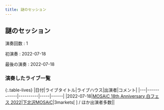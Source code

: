 ```yaml
---
title: 謎のセッション
---
```

## 謎のセッション

演奏回数
: 1

初演奏
: 2022-07-18

最後の演奏
: 2022-07-18

### 演奏したライブ一覧

{:.table-lives}
|日付|ライブタイトル|ライブハウス|出演者|コメント|
|---|------------|----------|-----|------|
|<span class="nowrap">2022-07-18</span>|[MOSAiC 18th Anniversary 白フェス 2022](live025.html)|[下北沢MOSAiC](livehouse011.html)|3markets[ ] / ほか出演者多数||
